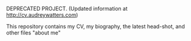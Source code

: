 DEPRECATED PROJECT. (Updated information at http://cv.audreywatters.com)

This repository contains my CV, my biography, the latest head-shot, and other files "about me"
